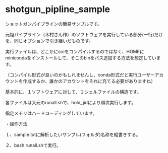 # shotgun_pipline_sample

ショットガンパイプラインの簡易サンプルです。

元祖パイプライン（木村さん作）のソフトウェアを実行している部分(一行)だけを、同じオプションで引き継いだものです。

実行ファイルは、どこかにsrcをコンパイルするのではなく、HOMEにminicondaをインストールして、そこのbinをパス追加する方法を想定しています。

（コンパイル形式が良いのかもしれませんし、conda形式だと実行ユーザーアカウントを作成するか、誰かのアカウントをそれに充てる必要がありますね）

基本的に、１ソフトウェアに対して、１シェルファイルの構造です。

各ファイルは大元のrunall.shで、hold_jidにより順次実行します。

指定メモリはハードコーディングしています。


・操作方法

１、sample.txtに解析したいサンプル(フォルダ)名称を縦書きする。

２、bash runall.shで実行。

